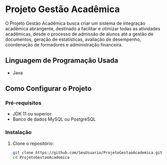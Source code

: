 # Projeto Gestão Acadêmica

O Projeto Gestão Acadêmica busca criar um sistema de integração acadêmica abrangente, destinado a facilitar e otimizar todas as atividades acadêmicas, desde o processo de admissão de alunos até a gestão de documentos, geração de estatísticas, avaliação de desempenho, coordenação de formadores e administração financeira.

## Linguagem de Programação Usada
- Java

## Como Configurar o Projeto

### Pré-requisitos
- JDK 11 ou superior
- Banco de dados MySQL ou PostgreSQL

### Instalação
1. Clone o repositório:
   ```bash
   git clone https://github.com/SeuUsuario/ProjetoGestaoAcademica.git
   cd ProjetoGestaoAcademica
